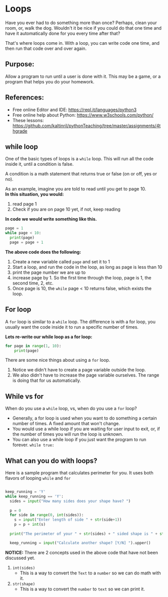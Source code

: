 # Loops
Have you ever had to do something more than once?  Perhaps, clean your room, or, walk the dog.  Wouldn't it be nice if you could do that one time and have it automatically done for you every time after that?

That's where loops come in.  With a loop, you can write code one time, and then run that code over and over again.


## Purpose:

Allow a program to run until a user is done with it.  This may be a game, or a program that helps you do your homework.

## References:
- Free online Editor and IDE: https://repl.it/languages/python3
- Free online help about Python:  https://www.w3schools.com/python/
- These lessons: https://github.com/kaltinril/pythonTeaching/tree/master/assignments/4thgrade

## while loop

One of the basic types of loops is a `while` loop.  This will run all the code inside it, until a condition is false.

A condition is a math statement that returns true or false (on or off, yes or no).

As an example, imagine you are told to read until you get to page 10.  
**In this situation, you would:**
1. read page 1
1. Check if you are on page 10 yet, if not, keep reading

**In code we would write something like this.**

```python
page = 1
while page < 10:
  print(page)
  page = page + 1
```

**The above code does the following:**
1. Create a new variable called `page` and set it to 1
1. Start a loop, and run the code in the loop, as long as page is less than 10
1. print the page number we are up to
1. increase page by 1.  So the first time through the loop, page is 1, the second time, 2, etc.
1. Once page is 10, the `while` page < 10 returns false, which exists the loop.

## For loop

A `for` loop is similar to a `while` loop.  The difference is with a for loop, you usually want the code inside it to run a specific number of times.

**Lets re-write our while loop as a for loop:**
```python
for page in range(1, 10):
    print(page)
```

There are some nice things about using a `for` loop.
1. Notice we didn't have to create a page variable outside the loop.
1. We also didn't have to increase the page variable ourselves.  The range is doing that for us automatically.

## While vs for

When do you use a `while` loop, vs, when do you use a `for` loop?
- Generally, a for loop is used when you want to do something a certain number of times.  A fixed amount that won't change.
- You would use a while loop if you are waiting for user input to exit, or, if the number of times you will run the loop is unknown.
- You can also use a while loop if you just want the program to run forever.  `while true:`

## What can you do with loops?

Here is a sample program that calculates perimeter for you.  It uses both flavors of looping `while` and `for`

```python

keep_running = 'Y'
while keep_running == 'Y':
  sides = input("How many sides does your shape have? ")
  
  p = 0
  for side in range(0, int(sides)):
    s = input("Enter length of side " + str(side+1))
    p = p + int(s)
  
  print("The perimeter of your " + str(sides) + " sided shape is " + str(p))

  keep_running = input("Calculate another shape? [Y/N] ").upper()

```

**NOTICE:** There are 2 concepts used in the above code that have not been discussed yet.
1. `int(sides)`
    - This is a way to convert the `Text` to a `number` so we can do math with it.
1. `str(shape)`
    - This is a way to convert the `number` to `text` so we can print it.